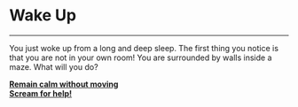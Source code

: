 # Wake Up

---

You just woke up from a long and deep sleep. The first thing you notice is that you are not in your own room! You are surrounded by walls inside a maze. What will you do?  
    
    
    
[**Remain calm without moving**](sit-there/tv.md)  
[**Scream for help!**](scream/person-coming.md)